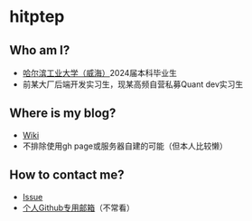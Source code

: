 # hitptep

## Who am I?

- [哈尔滨工业大学（威海）](https://www.hitwh.edu.cn/)2024届本科毕业生
- 前某大厂后端开发实习生，现某高频自营私募Quant dev实习生

## Where is my blog?

- [Wiki](https://github.com/hitptep/hitptep/wiki)
- 不排除使用gh page或服务器自建的可能（但本人比较懒）

## How to contact me?

- [Issue](https://github.com/hitptep/hitptep/issues)
- [个人Github专用邮箱](hitptep@aliyun.com)（不常看）

